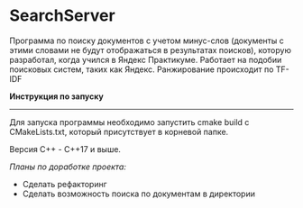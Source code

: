 SearchServer
========
Программа по поиску документов с учетом минус-слов (документы с этими словами не будут отображаться в результатах поисков), которую разработал, когда учился в Яндекс Практикуме. Работает на подобии поисковых систем, таких как Яндекс. Ранжирование происходит по TF-IDF

**Инструкция по запуску**
_______

Для запуска программы необходимо запустить cmake build c CMakeLists.txt, который присутствует в корневой папке.

Версия С++ - C++17 и выше.


*Планы по доработке проекта:*
- Сделать рефакторинг
- Сделать возможность поиска по документам в директории
